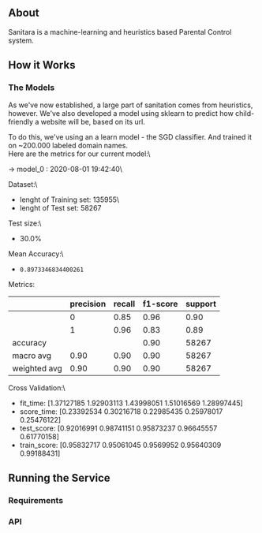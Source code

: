 ## About
Sanitara is a machine-learning and heuristics based Parental Control system.

## How it Works


### The Models
As we've now established, a large part of sanitation comes from heuristics, however.  We've also
developed a model using sklearn to predict how child-friendly a website will be, based on its url.

To do this, we've using an a learn model - the SGD classifier.  And trained it on ~200.000 labeled domain names.\
Here are the metrics for our current model:\


-> model_0 : 2020-08-01 19:42:40\

Dataset:\
 - lenght of Training set: 135955\
 - lenght of Test set: 58267
 
Test size:\
 - 30.0%

Mean Accuracy:\
 - `0.8973346834400261`
 
Metrics:

|   |precision|recall|f1-score|support|
|---|---|---|---|---|
|   |0|0.85|0.96|0.90|29133|
|   |1|0.96|0.83|0.89|29134|
|accuracy|||0.90|58267|
|macro avg|0.90|0.90|0.90|58267|
|weighted avg|0.90|0.90|0.90|58267|

Cross Validation:\
 - fit_time: [1.37127185 1.92903113 1.43998051 1.51016569 1.28997445]
 - score_time: [0.23392534 0.30216718 0.22985435 0.25978017 0.25476122]
 - test_score: [0.92016991 0.98741151 0.95873237 0.96645557 0.61770158]
 - train_score: [0.95832717 0.95061045 0.9569952  0.95640309 0.99188431]



## Running the Service

### Requirements

### API


